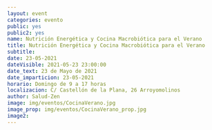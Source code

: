 ```yaml
---
layout: event
categories: evento
public: yes
public2: yes
name: Nutrición Energética y Cocina Macrobiótica para el Verano
title: Nutrición Energética y Cocina Macrobiótica para el Verano
subtitle:
date: 23-05-2021
dateVisible: 2021-05-23 23:00:00
date_text: 23 de Mayo de 2021
date_imparticion: 23-05-2021
horario: Domingo de 9 a 17 horas
localizacion: C/ Castellón de la Plana, 26 Arroyomolinos
author: Salud-Zen
image: img/eventos/CocinaVerano.jpg
image_prop: img/eventos/CocinaVerano_prop.jpg
image2:
---
```

